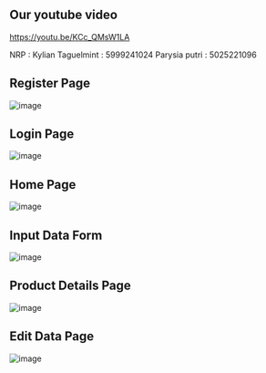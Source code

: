 ## Our youtube video

https://youtu.be/KCc_QMsW1LA

NRP : Kylian Taguelmint : 5999241024
      Parysia putri : 5025221096
## Register Page
![image](https://github.com/user-attachments/assets/f3041bd7-21f8-489f-a4ef-c5ed4c9f3d39)
## Login Page
![image](https://github.com/user-attachments/assets/84043ee5-716b-44ed-b77b-f63c8cbb1940)
## Home Page
![image](https://github.com/user-attachments/assets/35d6b908-66f5-4088-bb9d-f8e36b7220d3)
## Input Data Form
![image](https://github.com/user-attachments/assets/fabf5b68-bbfc-4639-9541-6938292463fa)
## Product Details Page
![image](https://github.com/user-attachments/assets/cc642594-a306-4d17-abfb-d3c394f414c5)
## Edit Data Page
![image](https://github.com/user-attachments/assets/cad0844c-fa9a-45d6-92e2-77b415cad9b4)
